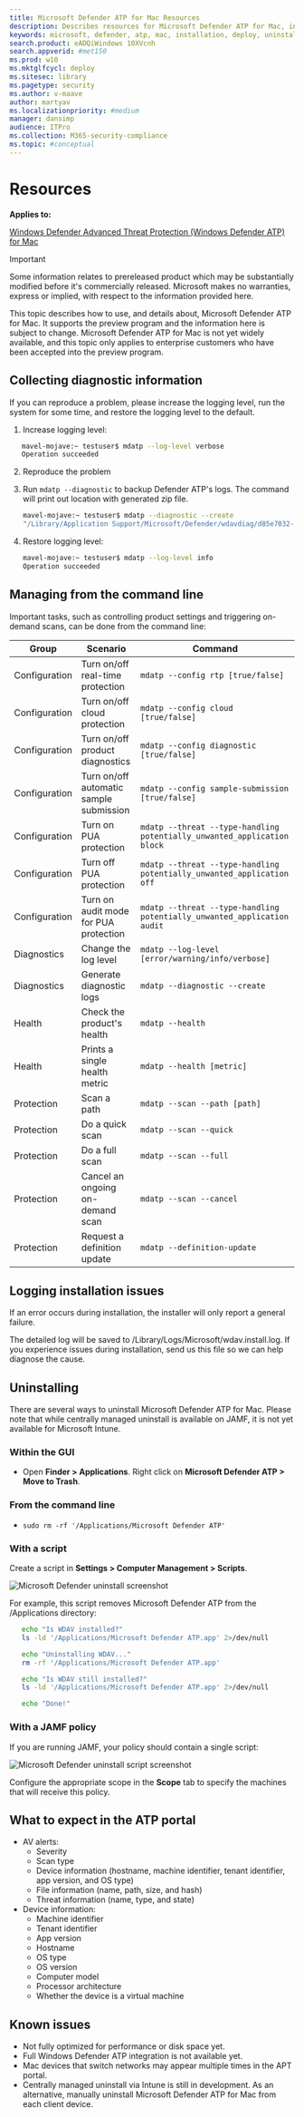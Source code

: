 ```yaml
---
title: Microsoft Defender ATP for Mac Resources
description: Describes resources for Microsoft Defender ATP for Mac, including how to uninstall it, how to collect diagnostic logs, and known issues with the product.
keywords: microsoft, defender, atp, mac, installation, deploy, uninstallation, intune, jamf, macos, mojave, high sierra, sierra
search.product: eADQiWindows 10XVcnh
search.appverid: #met150
ms.prod: w10
ms.mktglfcycl: deploy
ms.sitesec: library
ms.pagetype: security
ms.author: v-maave
author: martyav
ms.localizationpriority: #medium
manager: dansimp
audience: ITPro
ms.collection: M365-security-compliance 
ms.topic: #conceptual
---
```


# Resources

**Applies to:**

[Windows Defender Advanced Threat Protection (Windows Defender ATP) for Mac](https://go.microsoft.com/fwlink/p/?linkid=???To-Add???)
 
>[!IMPORTANT]
>Some information relates to prereleased product which may be substantially modified before it's commercially released. Microsoft makes no warranties, express or implied, with respect to the information provided here.

This topic describes how to use, and details about, Microsoft Defender ATP for Mac. It supports the preview program and the information here is subject to change.
Microsoft Defender ATP for Mac is not yet widely available, and this topic only applies to enterprise customers who have been accepted into the preview program.

## Collecting diagnostic information

If you can reproduce a problem, please increase the logging level, run the system for some time, and restore the logging level to the default.

1) Increase logging level:

```bash
   mavel-mojave:~ testuser$ mdatp --log-level verbose
   Operation succeeded
```

2) Reproduce the problem

3) Run `mdatp --diagnostic` to backup Defender ATP's logs. The command will print out location with generated zip file.

   ```bash
   mavel-mojave:~ testuser$ mdatp --diagnostic --create
   "/Library/Application Support/Microsoft/Defender/wdavdiag/d85e7032-adf8-434a-95aa-ad1d450b9a2f.zip"
   ```

4) Restore logging level:

   ```bash
   mavel-mojave:~ testuser$ mdatp --log-level info
   Operation succeeded
   ```

## Managing from the command line

Important tasks, such as controlling product settings and triggering on-demand scans, can be done from the command line:

|Group        |Scenario                                   |Command                                                                |
|-------------|-------------------------------------------|-----------------------------------------------------------------------|
|Configuration|Turn on/off real-time protection           |`mdatp --config rtp [true/false]`                                      |
|Configuration|Turn on/off cloud protection               |`mdatp --config cloud [true/false]`                                    |
|Configuration|Turn on/off product diagnostics            |`mdatp --config diagnostic [true/false]`                               |
|Configuration|Turn on/off automatic sample submission    |`mdatp --config sample-submission [true/false]`                        |
|Configuration|Turn on PUA protection                     |`mdatp --threat --type-handling potentially_unwanted_application block`|
|Configuration|Turn off PUA protection                    |`mdatp --threat --type-handling potentially_unwanted_application off`  |
|Configuration|Turn on audit mode for PUA protection      |`mdatp --threat --type-handling potentially_unwanted_application audit`|
|Diagnostics  |Change the log level                       |`mdatp --log-level [error/warning/info/verbose]`                       |
|Diagnostics  |Generate diagnostic logs                   |`mdatp --diagnostic --create`                                          |
|Health       |Check the product's health                 |`mdatp --health`                                                       |
|Health       |Prints a single health metric              |`mdatp --health [metric]`                                              |
|Protection   |Scan a path                                |`mdatp --scan --path [path]`                                           |
|Protection   |Do a quick scan                            |`mdatp --scan --quick`                                                 |
|Protection   |Do a full scan                             |`mdatp --scan --full`                                                  |
|Protection   |Cancel an ongoing on-demand scan           |`mdatp --scan --cancel`                                                |
|Protection   |Request a definition update                |`mdatp --definition-update`                                            |

## Logging installation issues

If an error occurs during installation, the installer will only report a general failure.

The detailed log will be saved to /Library/Logs/Microsoft/wdav.install.log. If you experience issues during installation, send us this file so we can help diagnose the cause.

## Uninstalling

There are several ways to uninstall Microsoft Defender ATP for Mac. Please note that while centrally managed uninstall is available on JAMF, it is not yet available for Microsoft Intune.

### Within the GUI

- Open **Finder > Applications**. Right click on **Microsoft Defender ATP > Move to Trash**.

### From the command line

- ```sudo rm -rf '/Applications/Microsoft Defender ATP'```

### With a script

Create a script in **Settings > Computer Management > Scripts**.

![Microsoft Defender uninstall screenshot](images/MDATP_26_Uninstall.png)

For example, this script removes Microsoft Defender ATP from the /Applications directory:

```bash
   echo "Is WDAV installed?"
   ls -ld '/Applications/Microsoft Defender ATP.app' 2>/dev/null

   echo "Uninstalling WDAV..."
   rm -rf '/Applications/Microsoft Defender ATP.app'

   echo "Is WDAV still installed?"
   ls -ld '/Applications/Microsoft Defender ATP.app' 2>/dev/null

   echo "Done!"
```

### With a JAMF policy

If you are running JAMF, your policy should contain a single script:

![Microsoft Defender uninstall script screenshot](images/MDATP_27_UninstallScript.png)

Configure the appropriate scope in the **Scope** tab to specify the machines that will receive this policy.

## What to expect in the ATP portal

- AV alerts:
  - Severity
  - Scan type
  - Device information (hostname, machine identifier, tenant identifier, app version, and OS type)
  - File information (name, path, size, and hash)
  - Threat information (name, type, and state)
- Device information:
  - Machine identifier
  - Tenant identifier
  - App version
  - Hostname
  - OS type
  - OS version
  - Computer model
  - Processor architecture
  - Whether the device is a virtual machine

## Known issues

- Not fully optimized for performance or disk space yet.
- Full Windows Defender ATP integration is not available yet.
- Mac devices that switch networks may appear multiple times in the APT portal.
- Centrally managed uninstall via Intune is still in development. As an alternative, manually uninstall Microsoft Defender ATP for Mac from each client device.
